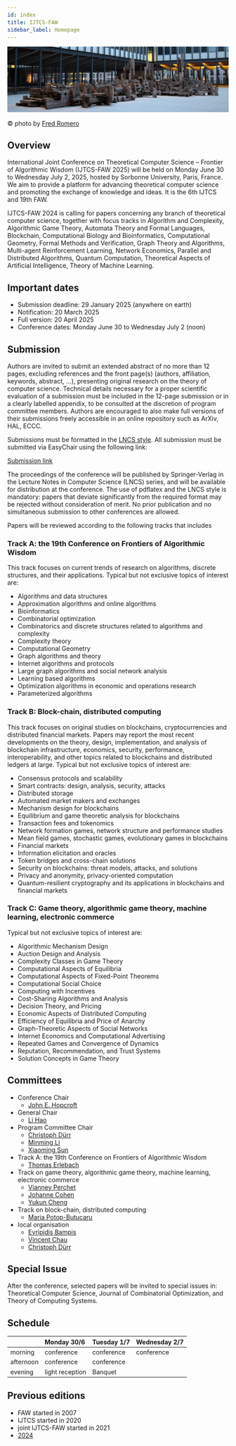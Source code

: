 ```yaml
---
id: index
title: IJTCS-FAW
sidebar_label: Homepage
---
```


<link rel="shortcut icon" type="image/x-icon" href="favicon.ico?">


![photo of the Jussieu campus of Sorbonne University](fred_romero_jussieu_wide.jpg)

©️ photo by [Fred Romero](https://www.flickr.com/people/129231073@N06/)


## Overview

International Joint Conference on Theoretical Computer Science – Frontier of Algorithmic Wisdom (IJTCS-FAW 2025) will be held on Monday June 30 to Wednesday July 2, 2025, hosted by Sorbonne University, Paris, France. We aim to provide a platform for advancing theoretical computer science and promoting the exchange of knowledge and ideas. It is the 6th IJTCS and 19th FAW. 

IJTCS-FAW 2024 is calling for papers concerning any branch of theoretical computer science, together with focus tracks in Algorithm and Complexity, Algorithmic Game Theory, Automata Theory and Formal Languages, Blockchain, Computational Biology and Bioinformatics, Computational Geometry, Formal Methods and Verification, Graph Theory and Algorithms, Multi-agent Reinforcement Learning, Network Economics, Parallel and Distributed Algorithms, Quantum Computation, Theoretical Aspects of Artificial Intelligence, Theory of Machine Learning. 

## Important dates

- Submission deadline: 29 January 2025 (anywhere on earth)
- Notification: 20 March 2025
- Full version: 20 April 2025
- Conference dates: Monday June 30 to Wednesday July 2 (noon)


## Submission


Authors are invited to submit an extended abstract of no more than 12 pages, excluding references and the front page(s) (authors, affiliation, keywords, abstract, ...), presenting original research on the theory of computer science. Technical details necessary for a proper scientific evaluation of a submission must be included in the 12-page submission or in a clearly labelled appendix, to be consulted at the discretion of program committee members. Authors are encouraged to also make full versions of their submissions freely accessible in an online repository such as ArXiv, HAL, ECCC.

Submissions must be formatted in the [LNCS style](https://www.springer.com/gp/computer-science/lncs/conference-proceedings-guidelines). All submission must be submitted via EasyChair using the following link:

[Submission link](https://easychair.org/conferences/?conf=ijtcsfaw2025)

The proceedings of the conference will be published by Springer-Verlag in the Lecture Notes in Computer Science (LNCS) series, and will be available for distribution at the conference. The use of pdflatex and the LNCS style is mandatory: papers that deviate significantly from the required format may be rejected without consideration of merit. No prior publication and no simultaneous submission to other conferences are allowed.

Papers will be reviewed according to the following tracks that includes 

### Track A: the 19th Conference on Frontiers of Algorithmic Wisdom

This track focuses on current trends of research on algorithms, discrete structures, and their applications. Typical but not exclusive topics of interest are:
- Algorithms and data structures
- Approximation algorithms and online algorithms
- Bioinformatics
- Combinatorial optimization
- Combinatorics and discrete structures related to algorithms and complexity
- Complexity theory
- Computational Geometry
- Graph algorithms and theory
- Internet algorithms and protocols
- Large graph algorithms and social network analysis
- Learning based algorithms
- Optimization algorithms in economic and operations research
- Parameterized algorithms

### Track B: Block-chain, distributed computing

This track focuses on original studies on blockchains, cryptocurrencies and distributed financial markets. Papers may report the most recent developments on the theory, design, implementation, and analysis of blockchain infrastructure, economics, security, performance, interoperability, and other topics related to blockchains and distributed ledgers at large. Typical but not exclusive topics of interest are:
- Consensus protocols and scalability
- Smart contracts: design, analysis, security, attacks
- Distributed storage
- Automated market makers and exchanges
- Mechanism design for blockchains
- Equilibrium and game theoretic analysis for blockchains
- Transaction fees and tokenomics
- Network formation games, network structure and performance studies
- Mean field games, stochastic games, evolutionary games in blockchains
- Financial markets
- Information elicitation and oracles
- Token bridges and cross-chain solutions
- Security on blockchains: threat models, attacks, and solutions
- Privacy and anonymity, privacy-oriented computation
- Quantum-resilient cryptography and its applications in blockchains and financial markets

### Track C: Game theory, algorithmic game theory, machine learning, electronic commerce

Typical but not exclusive topics of interest are:
- Algorithmic Mechanism Design
- Auction Design and Analysis
- Complexity Classes in Game Theory
- Computational Aspects of Equilibria
- Computational Aspects of Fixed-Point Theorems
- Computational Social Choice
- Computing with Incentives
- Cost-Sharing Algorithms and Analysis
- Decision Theory, and Pricing
- Economic Aspects of Distributed Computing
- Efficiency of Equilibria and Price of Anarchy
- Graph-Theoretic Aspects of Social Networks
- Internet Economics and Computational Advertising
- Repeated Games and Convergence of Dynamics
- Reputation, Recommendation, and Trust Systems
- Solution Concepts in Game Theory

## Committees



- Conference Chair
  - [John E. Hopcroft](https://en.wikipedia.org/wiki/John_Hopcroft) 
- General Chair
  - [Li Hao](https://www.lri.fr/~li/English.html) 
- Program Committee Chair 
  - [Christoph Dürr](https://www.lip6.fr/Christoph.Durr)  
  - [Minming Li](https://www.cs.cityu.edu.hk/~minmli/)  
  - [Xiaoming Sun](http://english.ict.cas.cn/people/scien/bln/202303/t20230315_328241.html)  
- Track A: the 19th Conference on Frontiers of Algorithmic Wisdom
  - [Thomas Erlebach](https://www.durham.ac.uk/staff/thomas-erlebach/) 
- Track on game theory, algorithmic game theory, machine learning, electronic commerce
  - [Vianney Perchet](https://www.ensae.fr/faculty/670-vianney-perchet)
  - [Johanne Cohen](https://www.lri.fr/~jcohen/fr/) 
  - [Yukun Cheng](http://busi.jiangnan.edu.cn/english/info/1892/10794.htm) 
- Track on block-chain, distributed computing
  - [Maria Potop-Butucaru](https://lip6.fr/Maria.Potop-Butucaru)  
- local organisation
  - [Evripidis Bampis](https://www.lip6.fr/Evripidis.Bampis)
  - [Vincent Chau](https://cs.seu.edu.cn/vincentchau/main.htm)
  - [Christoph Dürr](https://www.lip6.fr/Christoph.Durr) 

## Special Issue

After the conference, selected papers will be invited to special issues in: Theoretical Computer Science, Journal of Combinatorial Optimization, and Theory of Computing Systems.

## Schedule

|           | Monday 30/6       | Tuesday 1/7 | Wednesday 2/7| 
| --------- |:----------------- | ----------- | ------------ | 
| morning   | conference        | conference  | conference   | 
| afternoon | conference        | conference  |              | 
| evening   |  light reception  | Banquet     |              | 


## Previous editions

- FAW started in 2007
- IJTCS started in 2020
- joint IJTCS-FAW started in 2021
- [2024](http://ijtcs2024.comp.polyu.edu.hk/program.html)



